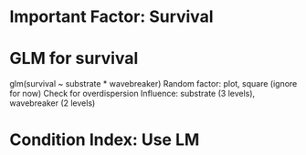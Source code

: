# Important Factor: Survival

# GLM for survival
glm(survival ~ substrate * wavebreaker)
Random factor: plot, square (ignore for now)
Check for overdispersion
Influence: substrate (3 levels), wavebreaker (2 levels)

# Condition Index: Use LM
